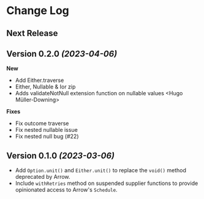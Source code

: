 Change Log
==========

Next Release
----------------------------

Version 0.2.0 *(2023-04-06)*
----------------------------

**New**
* Add Either.traverse <Simon Vergauwen>
* Either, Nullable & Ior zip <Simon Vergauwen>
* Adds validateNotNull extension function on nullable values <Hugo Müller-Downing>

**Fixes**
* Fix outcome traverse <Simon Vergauwen>
* Fix nested nullable issue <Simon Vergauwen>
* Fix nested null bug (#22) <Simon Vergauwen>


Version 0.1.0 *(2023-03-06)*
----------------------------

* Add `Option.unit()` and `Either.unit()` to replace the `void()` method deprecated by Arrow.
* Include `withRetries` method on suspended supplier functions to provide opinionated access to Arrow's `Schedule`.
